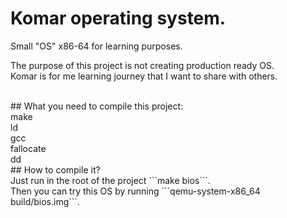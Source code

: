 # Komar operating system.
Small "OS" x86-64 for learning purposes. <br>

The purpose of this project is not creating production ready OS. <br>
Komar is for me learning journey that I want to share with others.

<br>
## What you need to compile this project: <br>
	make <br>
	ld <br>
	gcc <br>
	fallocate <br>
	dd <br>
## How to compile it? <br>
Just run in the root of the project ```make bios```. <br>
Then you can try this OS by running ```qemu-system-x86_64 build/bios.img```.
